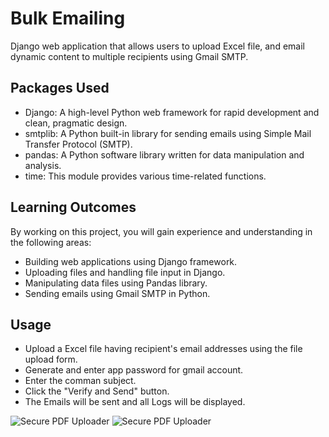# Bulk Emailing 

Django web application that allows users to upload Excel file, and email dynamic content to multiple recipients using Gmail SMTP.

## Packages Used

- Django: A high-level Python web framework for rapid development and clean, pragmatic design.
- smtplib: A Python built-in library for sending emails using Simple Mail Transfer Protocol (SMTP).
- pandas: A Python software library written for data manipulation and analysis.
- time: This module provides various time-related functions.

## Learning Outcomes

By working on this project, you will gain experience and understanding in the following areas:

- Building web applications using Django framework.
- Uploading files and handling file input in Django.
- Manipulating data files using Pandas library.
- Sending emails using Gmail SMTP in Python.

## Usage

- Upload a Excel file having recipient's email addresses using the file upload form.
- Generate and enter app password for gmail account.
- Enter the comman subject.
- Click the "Verify and Send" button.
- The Emails will be sent and all Logs will be displayed.


![Secure PDF Uploader](https://i.imgur.com/T3yCnVZ.png)
![Secure PDF Uploader](https://i.imgur.com/XCi3sar.png)

